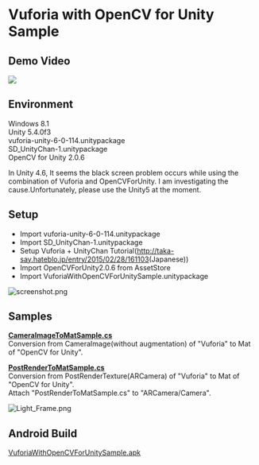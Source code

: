 Vuforia with OpenCV for Unity Sample
====================

Demo Video
-----
[![](http://img.youtube.com/vi/TnF90ladrOo/sddefault.jpg)](https://www.youtube.com/watch?v=TnF90ladrOo)

Environment
-----
Windows 8.1  
Unity 5.4.0f3  
vuforia-unity-6-0-114.unitypackage  
SD_UnityChan-1.unitypackage  
OpenCV for Unity 2.0.6

In Unity 4.6, It seems the black screen problem occurs while using the combination of Vuforia and OpenCVForUnity.
I am investigating the cause.Unfortunately, please use the Unity5 at the moment.


Setup
-----
* Import vuforia-unity-6-0-114.unitypackage
* Import SD_UnityChan-1.unitypackage
* Setup Vuforia + UnityChan Tutorial(<http://taka-say.hateblo.jp/entry/2015/02/28/161103>(Japanese))
* Import OpenCVForUnity2.0.6 from AssetStore
* Import VuforiaWithOpenCVForUnitySample.unitypackage

![screenshot.png](screenshot.png) 

Samples
-----
**[CameraImageToMatSample.cs](CameraImageToMatSample.cs)**  
Conversion from CameraImage(without augmentation) of "Vuforia" to Mat of "OpenCV for Unity".  

**[PostRenderToMatSample.cs](PostRenderToMatSample.cs)**  
Conversion from PostRenderTexture(ARCamera) of "Vuforia" to Mat of "OpenCV for Unity".  
Attach "PostRenderToMatSample.cs" to "ARCamera/Camera".  


![Light_Frame.png](Light_Frame.png)


Android Build
-----
[VuforiaWithOpenCVForUnitySample.apk](VuforiaWithOpenCVForUnitySample.apk)

